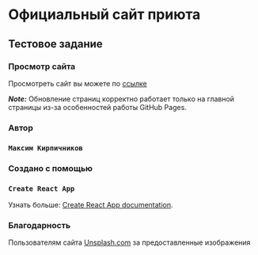 # Официальный сайт приюта

## Тестовое задание

### Просмотр сайта

Просмотреть сайт вы можете по [ссылке](https://superclaw.github.io/animal_shelter/build/)

**_Note:_**  Обновление страниц корректно работает только на главной страницы из-за особенностей работы GitHub Pages.

### Автор

### `Максим Кирпичников`



### Создано с помощью

### `Create React App`

Узнать больше: [Create React App documentation](https://facebook.github.io/create-react-app/docs/getting-started).

### Благодарность

Пользователям сайта [Unsplash.com](https://unsplash.com) за предоставленные изображения
